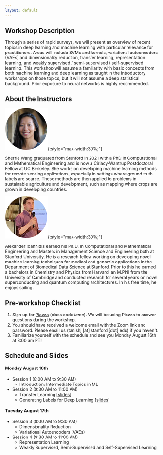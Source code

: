 ```yaml
---
layout: default
---
```


## Workshop Description

Through a series of rapid surveys, we will present an overview of recent topics in deep learning and machine learning with particular relevance for practitioners. Areas will include SVMs and kernels, variational autoencoders (VAEs) and dimensionality reduction, transfer learning, representation learning, and weakly supervised / semi-supervised / self-supervised learning. This workshop will assume a familiarity with basic concepts from both machine learning and deep learning as taught in the introductory workshops on those topics, but it will not assume a deep statistical background. Prior exposure to neural networks is highly recommended.

## About the Instructors

![Sherrie Wang](/assets/img/sherrie.png){:style="max-width:30%;"}

Sherrie Wang graduated from Stanford in 2021 with a PhD in Computational and Mathematical Engineering and is now a Ciriacy-Wantrup Postdoctoral Fellow at UC Berkeley. She works on developing machine learning methods for remote sensing applications, especially in settings where ground truth labels are scarce. These methods are then applied to problems in sustainable agriculture and development, such as mapping where crops are grown in developing countries.

![Alexander Ioannidis](/assets/img/alex.png){:style="max-width:30%;"}

Alexander Ioannidis earned his Ph.D. in Computational and Mathematical Engineering and Masters in Management Science and Engineering both at Stanford University. He is a research fellow working on developing novel machine learning techniques for medical and genomic applications in the Department of Biomedical Data Science at Stanford. Prior to this he earned a bachelors in Chemistry and Physics from Harvard, an M.Phil from the University of Cambridge and conducted research for several years on novel superconducting and quantum computing architectures. In his free time, he enjoys sailing.

## Pre-workshop Checklist

1. Sign up for [Piazza](http://piazza.com/icme/summer2021/icme12) (class code *icme*). We will be using Piazza to answer questions during the workshop.
2. You should have received a welcome email with the Zoom link and password.  Please email us (tanishj [at] stanford [dot] edu) if you haven't.
3. Familiarize yourself with the schedule and see you Monday August 16th at 8:00 am PT!

## Schedule and Slides

#### Monday August 16th

- Session 1 (8:00 AM to 9:30 AM)
  - Introduction: Intermediate Topics in ML
- Session 2 (9:30 AM to 11:00 AM)
  - Transfer Learning [[slides](/docs/transfer-learning_label-generation.pdf)]
  - Generating Labels for Deep Learning [[slides](/docs/transfer-learning_label-generation.pdf)]

#### Tuesday August 17th

- Session 3 (8:00 AM to 9:30 AM)
  - Dimensionality Reduction
  - Variational Autoencoders (VAEs)
- Session 4 (9:30 AM to 11:00 AM)
  - Representation Learning
  - Weakly Supervised, Semi-Supervised and Self-Supervised Learning

<!-- ## Slides

* Session 1 - [slides](/docs/dlworkshop2021_1.pdf)
* Session 2 - [slides](/docs/dlworkshop2021_2.pdf)

## Jupyter Notebooks 

Below links should open the notebooks in [Google Collaboratory](https://colab.research.google.com/), after they open you may have to click "Open in Playground" to be able to run code.

*Links coming soon!*

* [TFWalkthrough.ipynb](https://colab.research.google.com/drive/1yGCtmXoN-bvFpOvcwxE5TJ2lu4WSyPAB)
* [KerasWalkthrough.ipynb](https://colab.research.google.com/drive/1uX27nH7K7UUn0RoQ0mREZ6FSiTv7F4TJ)
* [TransferLearning.ipynb](https://colab.research.google.com/drive/1QrNPyIalL4_i8aMO6426GV40dk3anPwJ) 


## Additional Resources

Here are some additional resources for various topics:

- Calculus Fundamentals
  - [Essence of Calculus](https://www.youtube.com/watch?v=WUvTyaaNkzM&list=PLZHQObOWTQDMsr9K-rj53DwVRMYO3t5Yr) by Grant Sanderson
- Linear Algebra Fundamentals
  - [Essence of Linear Algebra](https://www.youtube.com/watch?v=fNk_zzaMoSs&list=PLZHQObOWTQDPD3MizzM2xVFitgF8hE_ab) by Grant Sanderson
- Books
  - [Neural Networks and Deep Learning](http://neuralnetworksanddeeplearning.com/) by Michael Nielsen - Free online book
  - [Deep Learning](https://www.deeplearningbook.org/) by Ian Goodfellow and Yoshua Bengio and Aaron Courville
- Visualizations
  - [Neural Network Playground](https://playground.tensorflow.org/) - A playground for dense neural networks
  - [Gan Lab](https://poloclub.github.io/ganlab/) - A playground for GANs
  - [Initializing neural networks](https://www.deeplearning.ai/ai-notes/initialization/) - Visual tutorial on initialization in deep learning
  - [Parameter optimization in neural networks](https://www.deeplearning.ai/ai-notes/optimization/) - Visual tutorial on optimization in deep learning
- Stanford Courses
  - [CS 230 Deep Learning](https://cs230.stanford.edu/)
  - [CS 231N Convolutional Neural Networks for Visual Recognition](http://cs231n.stanford.edu/)
  - [CS 224N Natural Language Processing with Deep Learning](http://web.stanford.edu/class/cs224n/)
  - [CS 236 Deep Generative Models](https://deepgenerativemodels.github.io/)
- Interesting talks on advanced topics
  - Ben Recht - [Training on test set and other heresies](https://www.youtube.com/watch?v=NTz4rJS9BAI)
  - Aleksander Madry - [A new perspective on Adversarial Perturbations](https://www.youtube.com/watch?v=mUt7w4UoYqM) -->
